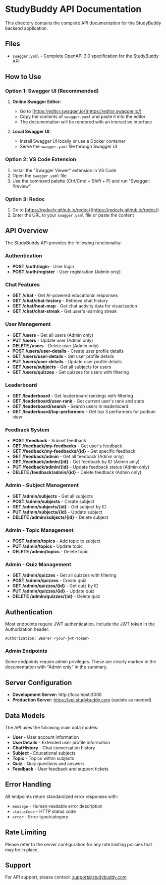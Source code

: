 # StudyBuddy API Documentation

This directory contains the complete API documentation for the StudyBuddy backend application.

## Files

- `swagger.yaml` - Complete OpenAPI 3.0 specification for the StudyBuddy API

## How to Use

### Option 1: Swagger UI (Recommended)

1. **Online Swagger Editor:**
   - Go to [https://editor.swagger.io/](https://editor.swagger.io/)
   - Copy the contents of `swagger.yaml` and paste it into the editor
   - The documentation will be rendered with an interactive interface

2. **Local Swagger UI:**
   - Install Swagger UI locally or use a Docker container
   - Serve the `swagger.yaml` file through Swagger UI

### Option 2: VS Code Extension

1. Install the "Swagger Viewer" extension in VS Code
2. Open the `swagger.yaml` file
3. Use the command palette (Ctrl/Cmd + Shift + P) and run "Swagger: Preview"

### Option 3: Redoc

1. Go to [https://redocly.github.io/redoc/](https://redocly.github.io/redoc/)
2. Enter the URL to your `swagger.yaml` file or paste the content

## API Overview

The StudyBuddy API provides the following functionality:

### Authentication
- **POST /auth/login** - User login
- **POST /auth/register** - User registration (Admin only)

### Chat Features
- **GET /chat** - Get AI-powered educational responses
- **GET /chat/chat-history** - Retrieve chat history
- **GET /chat/heat-map** - Get chat activity data for visualization
- **GET /chat/chat-streak** - Get user's learning streak

### User Management
- **GET /users** - Get all users (Admin only)
- **PUT /users** - Update user (Admin only)
- **DELETE /users** - Delete user (Admin only)
- **POST /users/user-details** - Create user profile details
- **GET /users/user-details** - Get user profile details
- **PUT /users/user-details** - Update user profile details
- **GET /users/subjects** - Get all subjects for users
- **GET /users/quizzes** - Get quizzes for users with filtering

### Leaderboard
- **GET /leaderboard** - Get leaderboard rankings with filtering
- **GET /leaderboard/user-rank** - Get current user's rank and stats
- **GET /leaderboard/search** - Search users in leaderboard
- **GET /leaderboard/top-performers** - Get top 3 performers for podium view

### Feedback System
- **POST /feedback** - Submit feedback
- **GET /feedback/my-feedbacks** - Get user's feedback
- **GET /feedback/my-feedbacks/{id}** - Get specific feedback
- **GET /feedback/admin** - Get all feedback (Admin only)
- **GET /feedback/admin/{id}** - Get feedback by ID (Admin only)
- **PUT /feedback/admin/{id}** - Update feedback status (Admin only)
- **DELETE /feedback/admin/{id}** - Delete feedback (Admin only)

### Admin - Subject Management
- **GET /admin/subjects** - Get all subjects
- **POST /admin/subjects** - Create subject
- **GET /admin/subjects/{id}** - Get subject by ID
- **PUT /admin/subjects/{id}** - Update subject
- **DELETE /admin/subjects/{id}** - Delete subject

### Admin - Topic Management
- **POST /admin/topics** - Add topic to subject
- **PUT /admin/topics** - Update topic
- **DELETE /admin/topics** - Delete topic

### Admin - Quiz Management
- **GET /admin/quizzes** - Get all quizzes with filtering
- **POST /admin/quizzes** - Create quiz
- **GET /admin/quizzes/{id}** - Get quiz by ID
- **PUT /admin/quizzes/{id}** - Update quiz
- **DELETE /admin/quizzes/{id}** - Delete quiz

## Authentication

Most endpoints require JWT authentication. Include the JWT token in the Authorization header:

```
Authorization: Bearer <your-jwt-token>
```

### Admin Endpoints

Some endpoints require admin privileges. These are clearly marked in the documentation with "Admin only" in the summary.

## Server Configuration

- **Development Server:** http://localhost:3000
- **Production Server:** https://api.studybuddy.com (update as needed)

## Data Models

The API uses the following main data models:

- **User** - User account information
- **UserDetails** - Extended user profile information
- **ChatHistory** - Chat conversation history
- **Subject** - Educational subjects
- **Topic** - Topics within subjects
- **Quiz** - Quiz questions and answers
- **Feedback** - User feedback and support tickets

## Error Handling

All endpoints return standardized error responses with:
- `message` - Human-readable error description
- `statusCode` - HTTP status code
- `error` - Error type/category

## Rate Limiting

Please refer to the server configuration for any rate limiting policies that may be in place.

## Support

For API support, please contact: support@studybuddy.com
